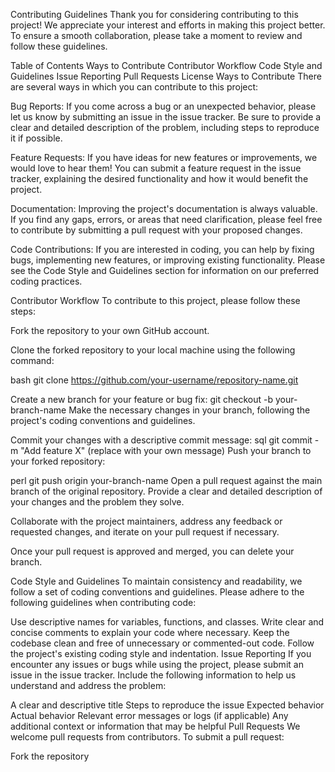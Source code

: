 Contributing Guidelines
Thank you for considering contributing to this project! We appreciate your interest and efforts in making this project better. To ensure a smooth collaboration, please take a moment to review and follow these guidelines.

Table of Contents
Ways to Contribute
Contributor Workflow
Code Style and Guidelines
Issue Reporting
Pull Requests
License
Ways to Contribute
There are several ways in which you can contribute to this project:

Bug Reports: If you come across a bug or an unexpected behavior, please let us know by submitting an issue in the issue tracker. Be sure to provide a clear and detailed description of the problem, including steps to reproduce it if possible.

Feature Requests: If you have ideas for new features or improvements, we would love to hear them! You can submit a feature request in the issue tracker, explaining the desired functionality and how it would benefit the project.

Documentation: Improving the project's documentation is always valuable. If you find any gaps, errors, or areas that need clarification, please feel free to contribute by submitting a pull request with your proposed changes.

Code Contributions: If you are interested in coding, you can help by fixing bugs, implementing new features, or improving existing functionality. Please see the Code Style and Guidelines section for information on our preferred coding practices.

Contributor Workflow
To contribute to this project, please follow these steps:

Fork the repository to your own GitHub account.

Clone the forked repository to your local machine using the following command:

bash
git clone https://github.com/your-username/repository-name.git


Create a new branch for your feature or bug fix:
git checkout -b your-branch-name
Make the necessary changes in your branch, following the project's coding conventions and guidelines.

Commit your changes with a descriptive commit message:
sql
git commit -m "Add feature X" (replace with your own message)
Push your branch to your forked repository:

perl
git push origin your-branch-name
Open a pull request against the main branch of the original repository. Provide a clear and detailed description of your changes and the problem they solve.

Collaborate with the project maintainers, address any feedback or requested changes, and iterate on your pull request if necessary.

Once your pull request is approved and merged, you can delete your branch.

Code Style and Guidelines
To maintain consistency and readability, we follow a set of coding conventions and guidelines. Please adhere to the following guidelines when contributing code:

Use descriptive names for variables, functions, and classes.
Write clear and concise comments to explain your code where necessary.
Keep the codebase clean and free of unnecessary or commented-out code.
Follow the project's existing coding style and indentation.
Issue Reporting
If you encounter any issues or bugs while using the project, please submit an issue in the issue tracker. Include the following information to help us understand and address the problem:

A clear and descriptive title
Steps to reproduce the issue
Expected behavior
Actual behavior
Relevant error messages or logs (if applicable)
Any additional context or information that may be helpful
Pull Requests
We welcome pull requests from contributors. To submit a pull request:

Fork the repository
